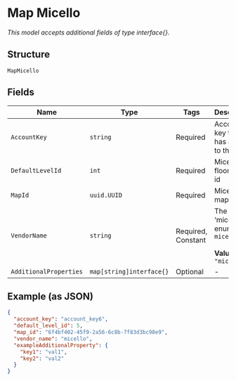 
# Map Micello

*This model accepts additional fields of type interface{}.*

## Structure

`MapMicello`

## Fields

| Name | Type | Tags | Description |
|  --- | --- | --- | --- |
| `AccountKey` | `string` | Required | Account key that has access to the map |
| `DefaultLevelId` | `int` | Required | Micello floor/level id |
| `MapId` | `uuid.UUID` | Required | Micello map id |
| `VendorName` | `string` | Required, Constant | The vendor ‘micello’. enum: `micello`<br><br>**Value**: `"micello"` |
| `AdditionalProperties` | `map[string]interface{}` | Optional | - |

## Example (as JSON)

```json
{
  "account_key": "account_key6",
  "default_level_id": 5,
  "map_id": "6f4bf402-45f9-2a56-6c8b-7f83d3bc98e9",
  "vendor_name": "micello",
  "exampleAdditionalProperty": {
    "key1": "val1",
    "key2": "val2"
  }
}
```

